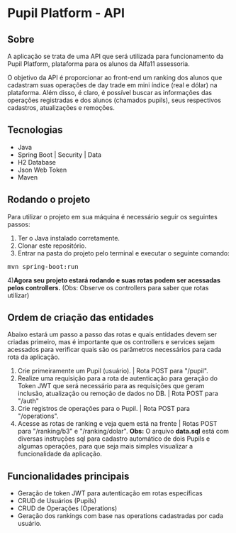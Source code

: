 # Pupil Platform - API

## Sobre

A aplicação se trata de uma API que será utilizada para funcionamento da Pupil Platform, plataforma para os alunos da Alfa11 assessoria.

O objetivo da API é proporcionar ao front-end um ranking dos alunos que cadastram suas operações de day trade em mini índice (real e dólar) na plataforma. Além disso, é claro, é possível buscar as informações das operações registradas e dos alunos (chamados pupils), seus respectivos cadastros, atualizações e remoções.
 
## Tecnologias

* Java
* Spring Boot | Security | Data
* H2 Database
* Json Web Token
* Maven

## Rodando o projeto

Para utilizar o projeto em sua máquina é necessário seguir os seguintes passos:
1) Ter o Java instalado corretamente.
2) Clonar este repositório.
3) Entrar na pasta do projeto pelo terminal e executar o seguinte comando:
<pre>
mvn spring-boot:run
</pre>
4)<strong>Agora seu projeto estará rodando e suas rotas podem ser acessadas pelos controllers.</strong> (Obs: Observe os controllers para saber que rotas utilizar)

## Ordem de criação das entidades

Abaixo estará um passo a passo das rotas e quais entidades devem ser criadas primeiro, mas é importante que os controllers e services sejam acessados para verificar quais são os parâmetros necessários para cada rota da aplicação.

1) Crie primeiramente um Pupil (usuário). | Rota POST para "/pupil".
2) Realize uma requisição para a rota de autenticação para geração do Token JWT que será necessário para as requisições que geram inclusão, atualização ou remoção de dados no DB. | Rota POST para "/auth"
3) Crie registros de operações para o Pupil. | Rota POST para "/operations".
4) Acesse as rotas de ranking e veja quem está na frente | Rotas POST para "/ranking/b3" e "/ranking/dolar".
<strong>Obs:</strong> O arquivo <strong>data.sql</strong> está com diversas instruções sql para cadastro automático de dois Pupils e algumas operações, para que seja mais simples visualizar a funcionalidade da aplicação.

## Funcionalidades principais

* Geração de token JWT para autenticação em rotas específicas
* CRUD de Usuários (Pupils)
* CRUD de Operações (Operations)
* Geração dos rankings com base nas operations cadastradas por cada usuário.